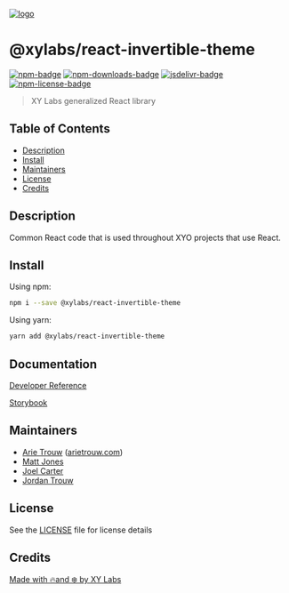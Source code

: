 [![logo][]](https://xylabs.com)

# @xylabs/react-invertible-theme

[![npm-badge][]][npm-link]
[![npm-downloads-badge][]][npm-link]
[![jsdelivr-badge][]][jsdelivr-link]
[![npm-license-badge][]](LICENSE)

> XY Labs generalized React library 

## Table of Contents

-   [Description](#description)
-   [Install](#install)
-   [Maintainers](#maintainers)
-   [License](#license)
-   [Credits](#credits)

## Description

Common React code that is used throughout XYO projects that use React.

## Install

Using npm:

```sh
npm i --save @xylabs/react-invertible-theme
```

Using yarn:

```sh
yarn add @xylabs/react-invertible-theme
```

## Documentation
[Developer Reference](https://xylabs.github.io/sdk-react)

[Storybook](https://xylabs.github.io/sdk-react/storybook)

## Maintainers

-   [Arie Trouw](https://github.com/arietrouw) ([arietrouw.com](https://arietrouw.com))
-   [Matt Jones](https://github.com/jonesmac)
-   [Joel Carter](https://github.com/JoelBCarter)
-   [Jordan Trouw](https://github.com/jordantrouw)

## License

See the [LICENSE](LICENSE) file for license details

## Credits

[Made with 🔥and ❄️ by XY Labs](https://xylabs.com)

[logo]: https://cdn.xy.company/img/brand/XYPersistentCompany_Logo_Icon_Colored.svg

[npm-badge]: https://img.shields.io/npm/v/@xylabs/react-invertible-theme.svg
[npm-link]: https://www.npmjs.com/package/@xylabs/react-invertible-theme

[npm-downloads-badge]: https://img.shields.io/npm/dw/@xylabs/react-invertible-theme
[npm-license-badge]: https://img.shields.io/npm/l/@xylabs/react-invertible-theme

[jsdelivr-badge]: https://data.jsdelivr.com/v1/package/npm/@xylabs/react-invertible-theme/badge
[jsdelivr-link]: https://www.jsdelivr.com/package/npm/@xylabs/react-invertible-theme